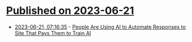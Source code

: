 # [Published on 2023-06-21](index.md)

* [2023-06-21, 07:16:35](https://lobste.rs/s/gug1t5/people_are_using_ai_automate_responses) - [People Are Using AI to Automate Responses to Site That Pays Them to Train AI](https://futurism.com/the-byte/people-automating-responses-train-ai)
